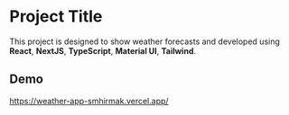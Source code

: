 # Project Title

This project is designed to show weather forecasts and developed using <b>React</b>, <b>NextJS</b>, <b>TypeScript</b>, <b>Material UI</b>, <b>Tailwind</b>.

## Demo

https://weather-app-smhirmak.vercel.app/
